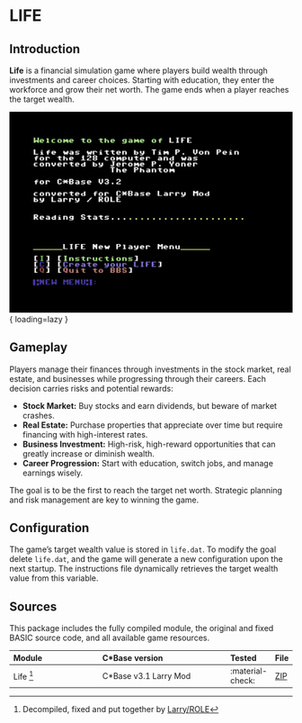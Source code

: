 <style>
    table th:first-of-type {
        width: 40%;
    }
    table th:nth-of-type(2) {
        width: 100%;
    }
    table th:nth-of-type(3) {
        width: 100%;
    }
    table th:nth-of-type(4) {
        width: 100%;
    }
</style>
# LIFE

## Introduction
**Life** is a financial simulation game where players build wealth through investments and career choices. Starting with education, they enter the workforce and grow their net worth. The game ends when a player reaches the target wealth.

![opening screen](/assets/images/cbase-games/life/opening-screen.png){ loading=lazy }

## Gameplay
Players manage their finances through investments in the stock market, real estate, and businesses while progressing through their careers. Each decision carries risks and potential rewards:

- **Stock Market:** Buy stocks and earn dividends, but beware of market crashes.
- **Real Estate:** Purchase properties that appreciate over time but require financing with high-interest rates.
- **Business Investment:** High-risk, high-reward opportunities that can greatly increase or diminish wealth.
- **Career Progression:** Start with education, switch jobs, and manage earnings wisely.

The goal is to be the first to reach the target net worth. Strategic planning and risk management are key to winning the game.

## Configuration
The game’s target wealth value is stored in `life.dat`. To modify the goal delete `life.dat`, and the game will generate a new configuration upon the next startup. The instructions file dynamically retrieves the target wealth value from this variable.

## Sources
This package includes the fully compiled module, the original and fixed BASIC source code, and all available game resources.

| Module    | C\*Base version        | Tested           | File                    |
| :-------- | :--------------------- | :--------------- | ----------------------- |
| Life [^1] | C\*Base v3.1 Larry Mod | :material-check: | [ZIP](sources/life.zip) |

[^1]: Decompiled, fixed and put together by [Larry/ROLE](https://csdb.dk/scener/?id=7207)